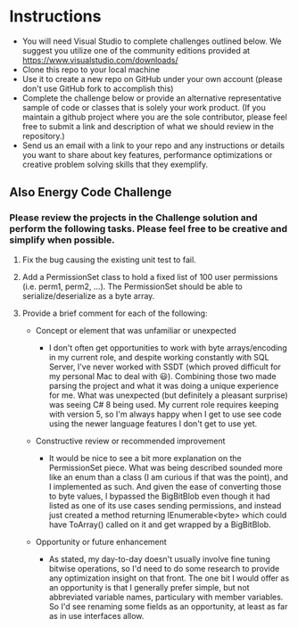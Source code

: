 
# Instructions
- You will need Visual Studio to complete challenges outlined below. We suggest you utilize one of the community editions provided at https://www.visualstudio.com/downloads/
- Clone this repo to your local machine
- Use it to create a new repo on GitHub under your own account (please don't use GitHub fork to accomplish this)
- Complete the challenge below or provide an alternative representative sample of code or classes that is solely your work product. 
  (If you maintain a github project where you are the sole contributor, please feel free to submit a link and description of what we should review in the repository.)
- Send us an email with a link to your repo and any instructions or details you want to share about key features, performance optimizations or creative problem solving skills that they exemplify.

## Also Energy Code Challenge

### Please review the projects in the Challenge solution and perform the following tasks. Please feel free to be creative and simplify when possible. 

1) Fix the bug causing the existing unit test to fail.

2) Add a PermissionSet class to hold a fixed list of 100 user permissions (i.e. perm1, perm2, ...). 
   The PermissionSet should be able to serialize/deserialize as a byte array.

3) Provide a brief comment for each of the following:

   - Concept or element that was unfamiliar or unexpected
     * I don't often get opportunities to work with byte arrays/encoding in my current role, and despite working constantly with SQL Server, I've never worked with SSDT (which proved difficult for my personal Mac to deal with 😃). Combining those two made parsing the project and what it was doing a unique experience for me. What was unexpected (but definitely a pleasant surprise) was seeing C# 8 being used. My current role requires keeping with version 5, so I'm always happy when I get to use see code using the newer language features I don't get to use yet.

   - Constructive review or recommended improvement
     * It would be nice to see a bit more explanation on the PermissionSet piece. What was being described sounded more like an enum than a class (I am curious if that was the point), and I implemented as such. And given the ease of converting those to byte values, I bypassed the BigBitBlob even though it had listed as one of its use cases sending permissions, and instead just created a method returning IEnumerable\<byte> which could have ToArray() called on it and get wrapped by a BigBitBlob.

   - Opportunity or future enhancement
     * As stated, my day-to-day doesn't usually involve fine tuning bitwise operations, so I'd need to do some research to provide any optimization insight on that front. The one bit I would offer as an opportunity is that I generally prefer simple, but not abbreviated variable names, particulary with member variables. So I'd see renaming some fields as an opportunity, at least as far as in use interfaces allow.
